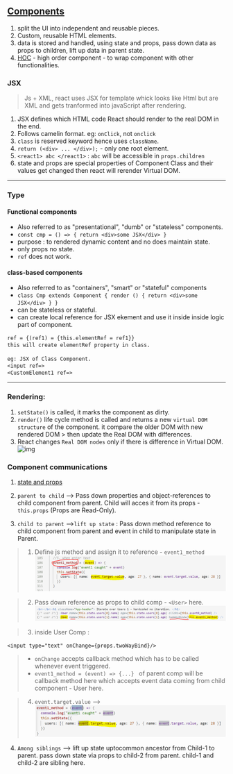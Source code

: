 ## [Components](https://reactjs.org/docs/components-and-props.html)

1. split the UI into independent and reusable pieces.
2. Custom, reusable HTML elements.
3. data is stored and handled, using state and props, pass down data as props to children, lift up data in parent state.
4. [HOC](https://reactjs.org/docs/higher-order-components.html) - high order component - to wrap component with other functionalities. 


### JSX 
> Js + XML, react uses JSX for template whick looks like Html but are XML and gets tranformed into javaScript after rendering.
1. JSX defines which HTML code React should render to the real DOM in the end.
2. Follows camelin format. eg: `onClick`, not `onclick`
3. `class` is reserved keyword hence uses `className`.
4. `return (<div> ... </div>);` - only one root element.
5. `<react1> abc </react1>` : `abc` will be accessible in `props.children`
6. state and props are special properties of Component Class and their values get changed then react will rerender Virtual DOM.

***

### Type
#### Functional components 
- Also referred to as "presentational", "dumb" or "stateless" components.
- `const cmp = () => { return <div>some JSX</div> }`
- purpose : to rendered dynamic content and no does maintain state.
- only props no state.
- `ref` does not work. 

#### class-based components 
- Also referred to as "containers", "smart" or "stateful" components
- `class Cmp extends Component { render () { return <div>some JSX</div> } } `
- can be stateless or stateful.
- can create local reference for JSX ekement and use it inside inside logic part of component.
```
ref = {(ref1) = {this.elementRef = ref1}}
this will create elementRef property in class.

eg: JSX of Class Component.
<input ref=>
<CustomElement1 ref=> 
```

***
### Rendering:
1. `setState()` is called, it marks the component as dirty.
2. `render()` life cycle method is called and returns a new `virtual DOM structure` of the component. it compare the older DOM with new rendered DOM > then update the Real DOM with differences.
3. React changes `Real DOM nodes` only if there is difference in Virtual DOM.
![img](https://onedrive.live.com/?cid=4A629DADD0936F0A&id=4A629DADD0936F0A%215366&parId=4A629DADD0936F0A%215353&o=OneUp)

### Component communications
1. [state and props](https://github.com/lekhrajdinkar/ReactJS16/blob/master/NOTES/002_state_and_props.md)

2. `parent to child` --> Pass down properties and object-references to child component from parent. Child will acces it from its props -`this.props` (Props are Read-Only).

3. `child to parent` -->`lift up state` : Pass down method reference to child component from parent and event in child to manipulate state in Parent.
 > 1. Define js method and assign it to reference - `event1_method`
 ![](https://github.com/lekhrajdinkar/ReactJS16/blob/master/NOTES/asset/cc1.PNG)

 > 2. Pass down reference as props to child comp - `<User>` here.
 ![](https://github.com/lekhrajdinkar/ReactJS16/blob/master/NOTES/asset/cc2.PNG)

 > 3. inside User Comp : 
 ```
 <input type="text" onChange={props.twoWayBind}/>
```

 > - `onChange` accepts callback method which has to be called whenever event triggered. 
 > - `event1_method = (event) => {...} ` of parent comp will be callback method here which accepts event data coming from child component - User here.

 > 4. `event.target.value` -->
 ![](https://github.com/lekhrajdinkar/ReactJS16/blob/master/NOTES/asset/cc3.PNG)

4. `Among siblings` --> lift up state uptocommon ancestor from Child-1 to parent. pass down state via props to child-2 from parent. child-1 and child-2 are sibling here.



